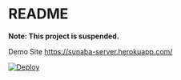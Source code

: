 # README

**Note: This project is suspended.**

Demo Site https://sunaba-server.herokuapp.com/

[![Deploy](https://www.herokucdn.com/deploy/button.png)](https://heroku.com/deploy?template=https://github.com/mh61503891/sunaba-server)
